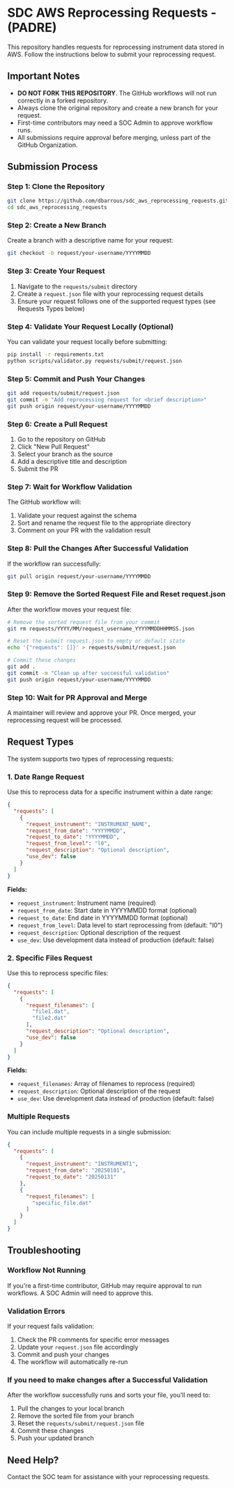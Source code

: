 # SDC AWS Reprocessing Requests - (PADRE)

This repository handles requests for reprocessing instrument data stored in AWS. Follow the instructions below to submit your reprocessing request.

## Important Notes

- **DO NOT FORK THIS REPOSITORY**. The GitHub workflows will not run correctly in a forked repository.
- Always clone the original repository and create a new branch for your request.
- First-time contributors may need a SOC Admin to approve workflow runs.
- All submissions require approval before merging, unless part of the GitHub Organization.

## Submission Process

### Step 1: Clone the Repository

```bash
git clone https://github.com/dbarrous/sdc_aws_reprocessing_requests.git
cd sdc_aws_reprocessing_requests
```

### Step 2: Create a New Branch

Create a branch with a descriptive name for your request:

```bash
git checkout -b request/your-username/YYYYMMDD
```

### Step 3: Create Your Request

1. Navigate to the `requests/submit` directory
2. Create a `request.json` file with your reprocessing request details
3. Ensure your request follows one of the supported request types (see Requests Types below)

### Step 4: Validate Your Request Locally (Optional)

You can validate your request locally before submitting:

```bash
pip install -r requirements.txt
python scripts/validator.py requests/submit/request.json
```

### Step 5: Commit and Push Your Changes

```bash
git add requests/submit/request.json
git commit -m "Add reprocessing request for <brief description>"
git push origin request/your-username/YYYYMMDD
```

### Step 6: Create a Pull Request

1. Go to the repository on GitHub
2. Click "New Pull Request"
3. Select your branch as the source
4. Add a descriptive title and description
5. Submit the PR

### Step 7: Wait for Workflow Validation

The GitHub workflow will:
1. Validate your request against the schema
2. Sort and rename the request file to the appropriate directory
3. Comment on your PR with the validation result

### Step 8: Pull the Changes After Successful Validation

If the workflow ran successfully:

```bash
git pull origin request/your-username/YYYYMMDD
```

### Step 9: Remove the Sorted Request File and Reset request.json

After the workflow moves your request file:

```bash
# Remove the sorted request file from your commit
git rm requests/YYYY/MM/request_username_YYYYMMDDHHMMSS.json

# Reset the submit request.json to empty or default state
echo '{"requests": []}' > requests/submit/request.json

# Commit these changes
git add .
git commit -m "Clean up after successful validation"
git push origin request/your-username/YYYYMMDD
```

### Step 10: Wait for PR Approval and Merge

A maintainer will review and approve your PR. Once merged, your reprocessing request will be processed.

## Request Types

The system supports two types of reprocessing requests:

### 1. Date Range Request

Use this to reprocess data for a specific instrument within a date range:

```json
{
  "requests": [
    {
      "request_instrument": "INSTRUMENT_NAME",
      "request_from_date": "YYYYMMDD",
      "request_to_date": "YYYYMMDD",
      "request_from_level": "l0",
      "request_description": "Optional description",
      "use_dev": false
    }
  ]
}
```

**Fields:**
- `request_instrument`: Instrument name (required)
- `request_from_date`: Start date in YYYYMMDD format (optional)
- `request_to_date`: End date in YYYYMMDD format (optional)
- `request_from_level`: Data level to start reprocessing from (default: "l0")
- `request_description`: Optional description of the request
- `use_dev`: Use development data instead of production (default: false)

### 2. Specific Files Request

Use this to reprocess specific files:

```json
{
  "requests": [
    {
      "request_filenames": [
        "file1.dat",
        "file2.dat"
      ],
      "request_description": "Optional description",
      "use_dev": false
    }
  ]
}
```

**Fields:**
- `request_filenames`: Array of filenames to reprocess (required)
- `request_description`: Optional description of the request
- `use_dev`: Use development data instead of production (default: false)

### Multiple Requests

You can include multiple requests in a single submission:

```json
{
  "requests": [
    {
      "request_instrument": "INSTRUMENT1",
      "request_from_date": "20250101",
      "request_to_date": "20250131"
    },
    {
      "request_filenames": [
        "specific_file.dat"
      ]
    }
  ]
}
```

## Troubleshooting

### Workflow Not Running

If you're a first-time contributor, GitHub may require approval to run workflows. A SOC Admin will need to approve this.

### Validation Errors

If your request fails validation:
1. Check the PR comments for specific error messages
2. Update your `request.json` file accordingly
3. Commit and push your changes
4. The workflow will automatically re-run

### If you need to make changes after a Successful Validation

After the workflow successfully runs and sorts your file, you'll need to:
1. Pull the changes to your local branch
2. Remove the sorted file from your branch
3. Reset the `requests/submit/request.json` file
4. Commit these changes
5. Push your updated branch

## Need Help?

Contact the SOC team for assistance with your reprocessing requests.